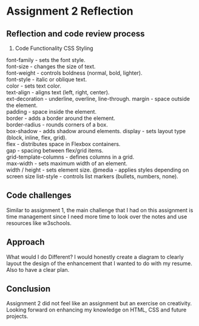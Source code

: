 # Assignment 2 Reflection

## Reflection and code review process

1. Code Functionality
CSS Styling

font-family - sets the font style.  
font-size -  changes the size of text.  
font-weight - controls boldness (normal, bold, lighter).  
font-style -  italic or oblique text.  
color -  sets text color.  
text-align -  aligns text (left, right, center).  
ext-decoration -  underline, overline, line-through. 
margin - space outside the element.  
padding -  space inside the element.  
border -  adds a border around the element.  
border-radius - rounds corners of a box.  
box-shadow -  adds shadow around elements.
display -  sets layout type (block, inline, flex, grid).  
flex -  distributes space in Flexbox containers.  
gap - spacing between flex/grid items.  
grid-template-columns -  defines columns in a grid.  
max-width - sets maximum width of an element.  
width / height -  sets element size.
@media - applies styles depending on screen size
list-style - controls list markers (bullets, numbers, none).

## Code challenges

Similar to assignment 1, the main challenge that I had on this assignment is time management since 
I need more time to look over the notes and use resources like w3schools.

## Approach

What would I do Different?
I would honestly create a diagram to clearly layout the design of the enhancement that I wanted to do with my resume.
Also to have a clear plan.

## Conclusion

Assignment 2 did not feel like an assignment but an exercise on creativity. Looking forward on enhancing my knowledge on HTML, CSS
and future projects.